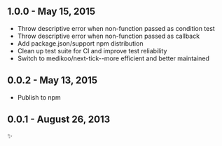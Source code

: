 1.0.0 - May 15, 2015
--------------------

* Throw descriptive error when non-function passed as condition test
* Throw descriptive error when non-function passed as callback
* Add package.json/support npm distribution
* Clean up test suite for CI and improve test reliability
* Switch to medikoo/next-tick--more efficient and better maintained

0.0.2 - May 13, 2015
--------------------

* Publish to npm

0.0.1 - August 26, 2013
-----------------------
:sparkles:
